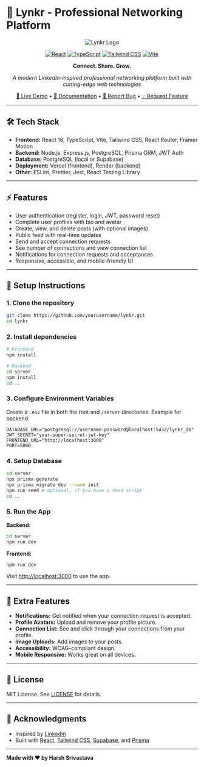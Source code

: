 # 🚀 Lynkr - Professional Networking Platform

<div align="center">
  
![Lynkr Logo](https://img.shields.io/badge/Lynkr-Professional%20Networking-blue?style=for-the-badge&logo=linkedin&logoColor=white)

[![React](https://img.shields.io/badge/React-18.0+-61DAFB?style=flat-square&logo=react&logoColor=black)](https://reactjs.org/)
[![TypeScript](https://img.shields.io/badge/TypeScript-4.9+-3178C6?style=flat-square&logo=typescript&logoColor=white)](https://www.typescriptlang.org/)
[![Tailwind CSS](https://img.shields.io/badge/Tailwind%20CSS-3.0+-38B2AC?style=flat-square&logo=tailwind-css&logoColor=white)](https://tailwindcss.com/)
[![Vite](https://img.shields.io/badge/Vite-4.0+-646CFF?style=flat-square&logo=vite&logoColor=white)](https://vitejs.dev/)

**Connect. Share. Grow.**

*A modern LinkedIn-inspired professional networking platform built with cutting-edge web technologies*

[🌟 Live Demo](#) • [📖 Documentation](#documentation) • [🐛 Report Bug](https://github.com/yourusername/lynkr/issues) • [💡 Request Feature](https://github.com/yourusername/lynkr/issues)

</div>


---

## 🛠️ Tech Stack

- **Frontend:** React 18, TypeScript, Vite, Tailwind CSS, React Router, Framer Motion
- **Backend:** Node.js, Express.js, PostgreSQL, Prisma ORM, JWT Auth
- **Database:** PostgreSQL (local or Supabase)
- **Deployment:** Vercel (frontend), Render (backend)
- **Other:** ESLint, Prettier, Jest, React Testing Library

---

## ⚡ Features

- User authentication (register, login, JWT, password reset)
- Complete user profiles with bio and avatar
- Create, view, and delete posts (with optional images)
- Public feed with real-time updates
- Send and accept connection requests
- See number of connections and view connection list
- Notifications for connection requests and acceptances
- Responsive, accessible, and mobile-friendly UI

---

## 🚀 Setup Instructions

### 1. **Clone the repository**
```bash
git clone https://github.com/yourusername/lynkr.git
cd lynkr
```

### 2. **Install dependencies**
```bash
# Frontend
npm install

# Backend
cd server
npm install
cd ..
```

### 3. **Configure Environment Variables**

Create a `.env` file in both the root and `/server` directories. Example for backend:

```env
DATABASE_URL="postgresql://username:password@localhost:5432/lynkr_db"
JWT_SECRET="your-super-secret-jwt-key"
FRONTEND_URL="http://localhost:3000"
PORT=5000
```

### 4. **Setup Database**

```bash
cd server
npx prisma generate
npx prisma migrate dev --name init
npm run seed # optional, if you have a seed script
cd ..
```

### 5. **Run the App**

**Backend:**
```bash
cd server
npm run dev
```

**Frontend:**
```bash
npm run dev
```

Visit [http://localhost:3000](http://localhost:3000) to use the app.

---

## 🌟 Extra Features

- **Notifications:** Get notified when your connection request is accepted.
- **Profile Avatars:** Upload and remove your profile picture.
- **Connection List:** See and click through your connections from your profile.
- **Image Uploads:** Add images to your posts.
- **Accessibility:** WCAG-compliant design.
- **Mobile Responsive:** Works great on all devices.

---

## 📝 License

MIT License. See [LICENSE](LICENSE) for details.

---

## 🙏 Acknowledgments

- Inspired by [LinkedIn](https://linkedin.com)
- Built with [React](https://reactjs.org/), [Tailwind CSS](https://tailwindcss.com/), [Supabase](https://supabase.com/), and [Prisma](https://prisma.io/)

---

**Made with ❤️ by Harsh Srivastava**
